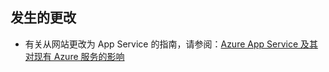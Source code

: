## 发生的更改
* 有关从网站更改为 App Service 的指南，请参阅：[Azure App Service 及其对现有 Azure 服务的影响](/documentation/articles/app-service-changes-existing-services/)

<!---HONumber=Mooncake_0118_2016-->